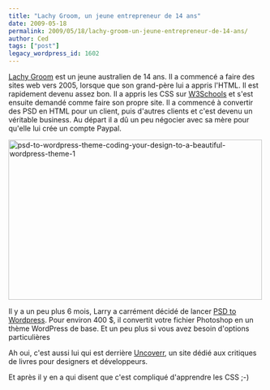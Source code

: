 ```yaml
---
title: "Lachy Groom, un jeune entrepreneur de 14 ans"
date: 2009-05-18
permalink: 2009/05/18/lachy-groom-un-jeune-entrepreneur-de-14-ans/
author: Ced
tags: ["post"]
legacy_wordpress_id: 1602
---
```


[Lachy Groom](http://twitter.com/LachyG/) est un jeune australien de 14 ans. Il a commencé a faire des sites web vers 2005, lorsque que son grand-père lui a appris l'HTML. Il est rapidement devenu assez bon. Il a appris les CSS sur [W3Schools](http://www.w3schools.com/) et s'est ensuite demandé comme faire son propre site. Il a commencé à convertir des PSD en HTML pour un client, puis d'autres clients et c'est devenu un véritable business. Au départ il a dû un peu négocier avec sa mère pour qu'elle lui crée un compte Paypal.

[<a href="http://www.psdtowp.com"><img class="alignnone size-full wp-image-1606" title="psd-to-wordpress-theme-coding-your-design-to-a-beautiful-wordpress-theme-1" src="https://64k.be/wp-content/uploads/2009/05/psd-to-wordpress-theme-coding-your-design-to-a-beautiful-wordpress-theme-1.jpg" alt="psd-to-wordpress-theme-coding-your-design-to-a-beautiful-wordpress-theme-1" width="500" height="316" />](https://64k.be/wp-content/uploads/2009/05/psd-to-wordpress-theme-coding-your-design-to-a-beautiful-wordpress-theme.jpg)
</a>

Il y a un peu plus 6 mois, Larry a carrément décidé de lancer [PSD to Wordpress](http://www.psdtowp.com/). Pour environ 400 $, il convertit votre fichier Photoshop en un thème WordPress de base. Et un peu plus si vous avez besoin d'options particulières

<!-- excerpt -->

Ah oui, c'est aussi lui qui est derrière [Uncoverr](http://www.uncoverr.com/), un site dédié aux critiques de livres pour designers et développeurs.

Et après il y en a qui disent que c'est compliqué d'apprendre les CSS ;-)
